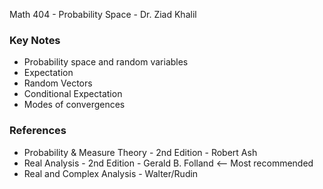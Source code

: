 Math 404 - Probability Space - Dr. Ziad Khalil
### Key Notes
- Probability space and random variables
- Expectation
- Random Vectors
- Conditional Expectation
- Modes of convergences
### References
- Probability & Measure Theory - 2nd Edition - Robert Ash
- Real Analysis - 2nd Edition - Gerald B. Folland <-- Most recommended
- Real and Complex Analysis - Walter/Rudin
